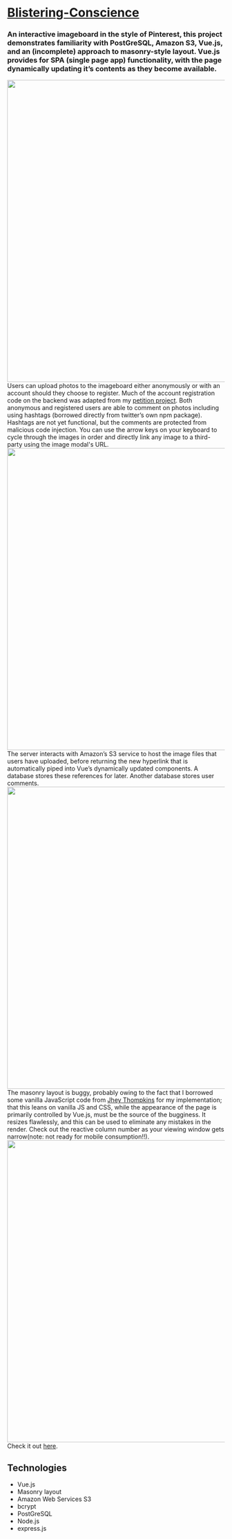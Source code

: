 # <a href="https://blistering-conscience.herokuapp.com/">Blistering-Conscience</a>

<h3>An interactive imageboard in the style of Pinterest, this project demonstrates familiarity with PostGreSQL, Amazon S3, Vue.js, and an (incomplete) approach to masonry-style layout. Vue.js provides for SPA (single page app) functionality, with the page dynamically updating it’s contents as they become available.</h3>
<div align="center">
<img src="https://s3.amazonaws.com/fluxlymoppings/pics/Screen+Shot+2018-02-27+at+12.08.32.png" width="700">
</div>
Users can upload photos to the imageboard either anonymously or with an account should they choose to register. Much of the account registration code on the backend was adapted from my <a href=“https://github.com/mullinb/Petition-To-Improve-The-Discourse”>petition project</a>. Both anonymous and registered users are able to comment on photos including using hashtags (borrowed directly from twitter’s own npm package). Hashtags are not yet functional, but the comments are protected from malicious code injection. You can use the arrow keys on your keyboard to cycle through the images in order and directly link any image to a third-party using the image modal's URL.
<div align="center">
<img src="https://s3.amazonaws.com/fluxlymoppings/pics/Screen+Shot+2018-02-27+at+12.08.17.png" width="700">
</div>
The server interacts with Amazon’s S3 service to host the image files that users have uploaded, before returning the new hyperlink that is automatically piped into Vue’s dynamically updated components. A database stores these references for later. Another database stores user comments.
<div align="center">
<img src="https://s3.amazonaws.com/fluxlymoppings/pics/Screen+Shot+2018-02-27+at+12.09.18.png" width="700">
</div>
The masonry layout is buggy, probably owing to the fact that I borrowed some vanilla JavaScript code from <a href=“https://medium.com/@_jh3y/how-to-the-masonry-layout-56f0fe0b19df”>Jhey Thompkins</a> for my implementation; that this leans on vanilla JS and CSS, while the appearance of the page is primarily controlled by Vue.js, must be the source of the bugginess. It resizes flawlessly, and this can be used to eliminate any mistakes in the render. Check out the reactive column number as your viewing window gets narrow(note: not ready for mobile consumption!!).
<div align="center">
<img src="https://s3.amazonaws.com/fluxlymoppings/pics/Screen+Shot+2018-02-27+at+12.09.48.png" width="700">
</div>
Check it out <a href="https://blistering-conscience.herokuapp.com/">here</a>.

## Technologies

<ul>
  <li>Vue.js</li>
  <li>Masonry layout</li>
  <li>Amazon Web Services S3</li>
  <li>bcrypt</li>
  <li>PostGreSQL</li>  
  <li>Node.js</li>
  <li>express.js</li>  
</ul>
  
